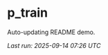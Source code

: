 # p_train

Auto-updating README demo.

<!--START_SECTION:status-->
_Last run: 2025-09-14 07:26 UTC_
<!--END_SECTION:status-->




























































































































































































































































































































































































































































































































